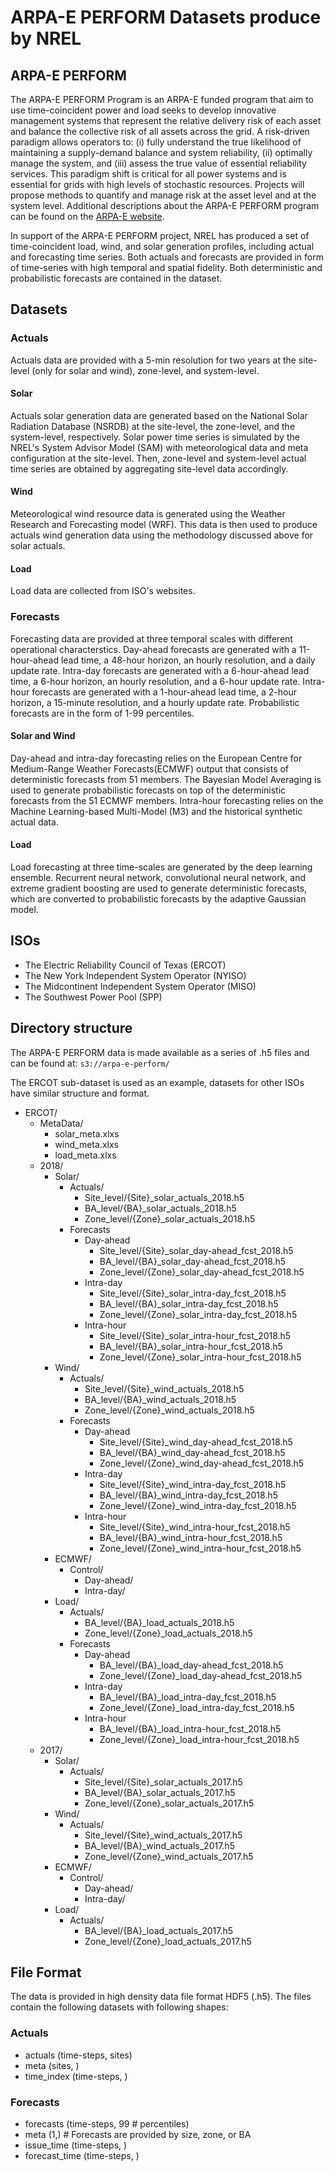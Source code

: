# ARPA-E PERFORM Datasets produce by NREL

## ARPA-E PERFORM

The ARPA-E PERFORM Program is an ARPA-E funded program that aim to use
time-coincident power and load seeks to develop innovative management systems
that represent the relative delivery risk of each asset and balance the
collective risk of all assets across the grid. A risk-driven paradigm allows
operators to: (i) fully understand the true likelihood of maintaining a
supply-demand balance and system reliability, (ii) optimally manage the system,
and (iii) assess the true value of essential reliability services. This
paradigm shift is critical for all power systems and is essential for grids
with high levels of stochastic resources. Projects will propose methods to
quantify and manage risk at the asset level and at the system level. Additional
descriptions about the ARPA-E PERFORM program can be found on the
[ARPA-E website](https://arpa-e.energy.gov/technologies/programs/perform).

In support of the ARPA-E PERFORM project, NREL has produced a set of
time-coincident load, wind, and solar generation profiles, including actual and
forecasting time series. Both actuals and forecasts are provided in form of
time-series with high temporal and spatial fidelity. Both deterministic and
probabilistic forecasts are contained in the dataset.

## Datasets

### Actuals

Actuals data are provided with a 5-min resolution for two years at the
site-level (only for solar and wind), zone-level, and system-level.

#### Solar

Actuals solar generation data are generated based on the National Solar
Radiation Database (NSRDB) at the site-level, the zone-level, and the
system-level, respectively. Solar power time series is simulated by the NREL's
System Advisor Model (SAM) with meteorological data and meta configuration at
the site-level. Then, zone-level and system-level actual time series are
obtained by aggregating site-level data accordingly.

#### Wind

Meteorological wind resource data is generated using the Weather Research and
Forecasting model (WRF). This data is then used to produce actuals wind
generation data using the methodology discussed above for solar actuals.

#### Load

Load data are collected from ISO's websites.

### Forecasts

Forecasting data are provided at three temporal scales with different
operational characterstics. Day-ahead forecasts are generated with a
11-hour-ahead lead time, a 48-hour horizon, an hourly resolution, and a daily
update rate. Intra-day forecasts are generated with a 6-hour-ahead lead time,
a 6-hour horizon, an hourly resolution, and a 6-hour update rate. Intra-hour
forecasts are generated with a 1-hour-ahead lead time, a 2-hour horizon, a
15-minute resolution, and a hourly update rate. Probabilistic forecasts are in
the form of 1-99 percentiles.

#### Solar and Wind

Day-ahead and intra-day forecasting relies on the European Centre for
Medium-Range Weather Forecasts(ECMWF) output that consists of deterministic
forecasts from 51 members. The Bayesian Model Averaging is used to generate
probabilistic forecasts on top of the deterministic forecasts from the 51 ECMWF
members. Intra-hour forecasting relies on the Machine Learning-based
Multi-Model (M3) and the historical synthetic actual data.

#### Load

Load forecasting at three time-scales are generated by the deep learning
ensemble. Recurrent neural network, convolutional neural network, and extreme
gradient boosting are used to generate deterministic forecasts, which are
converted to probabilistic forecasts by the adaptive Gaussian model.

## ISOs
- The Electric Reliability Council of Texas (ERCOT)
- The New York Independent System Operator (NYISO)
- The Midcontinent Independent System Operator (MISO)
- The Southwest Power Pool (SPP)

## Directory structure

The ARPA-E PERFORM data is made available as a series of .h5 files and can be
found at:
`s3://arpa-e-perform/`

The ERCOT sub-dataset is used as an example, datasets for other ISOs have similar structure and format.
- ERCOT/
  - MetaData/
    - solar_meta.xlxs
    - wind_meta.xlxs
    - load_meta.xlxs
  - 2018/
    - Solar/
      - Actuals/
        - Site_level/{Site}_solar_actuals_2018.h5
        - BA_level/{BA}_solar_actuals_2018.h5
        - Zone_level/{Zone}_solar_actuals_2018.h5
      - Forecasts
        - Day-ahead
          - Site_level/{Site}_solar_day-ahead_fcst_2018.h5
          - BA_level/{BA}_solar_day-ahead_fcst_2018.h5
          - Zone_level/{Zone}_solar_day-ahead_fcst_2018.h5
        - Intra-day
          - Site_level/{Site}_solar_intra-day_fcst_2018.h5
          - BA_level/{BA}_solar_intra-day_fcst_2018.h5
          - Zone_level/{Zone}_solar_intra-day_fcst_2018.h5
        - Intra-hour
          - Site_level/{Site}_solar_intra-hour_fcst_2018.h5
          - BA_level/{BA}_solar_intra-hour_fcst_2018.h5
          - Zone_level/{Zone}_solar_intra-hour_fcst_2018.h5
    - Wind/
      - Actuals/
        - Site_level/{Site}_wind_actuals_2018.h5
        - BA_level/{BA}_wind_actuals_2018.h5
        - Zone_level/{Zone}_wind_actuals_2018.h5
      - Forecasts
        - Day-ahead
          - Site_level/{Site}_wind_day-ahead_fcst_2018.h5
          - BA_level/{BA}_wind_day-ahead_fcst_2018.h5
          - Zone_level/{Zone}_wind_day-ahead_fcst_2018.h5
        - Intra-day
          - Site_level/{Site}_wind_intra-day_fcst_2018.h5
          - BA_level/{BA}_wind_intra-day_fcst_2018.h5
          - Zone_level/{Zone}_wind_intra-day_fcst_2018.h5
        - Intra-hour
          - Site_level/{Site}_wind_intra-hour_fcst_2018.h5
          - BA_level/{BA}_wind_intra-hour_fcst_2018.h5
          - Zone_level/{Zone}_wind_intra-hour_fcst_2018.h5
    - ECMWF/
      - Control/
        - Day-ahead/
        - Intra-day/
    - Load/
      - Actuals/
        - BA_level/{BA}_load_actuals_2018.h5
        - Zone_level/{Zone}_load_actuals_2018.h5
      - Forecasts
        - Day-ahead
          - BA_level/{BA}_load_day-ahead_fcst_2018.h5
          - Zone_level/{Zone}_load_day-ahead_fcst_2018.h5
        - Intra-day
          - BA_level/{BA}_load_intra-day_fcst_2018.h5
          - Zone_level/{Zone}_load_intra-day_fcst_2018.h5
        - Intra-hour
          - BA_level/{BA}_load_intra-hour_fcst_2018.h5
          - Zone_level/{Zone}_load_intra-hour_fcst_2018.h5
  - 2017/
    - Solar/
      - Actuals/
        - Site_level/{Site}_solar_actuals_2017.h5
        - BA_level/{BA}_solar_actuals_2017.h5
        - Zone_level/{Zone}_solar_actuals_2017.h5
    - Wind/
      - Actuals/
        - Site_level/{Site}_wind_actuals_2017.h5
        - BA_level/{BA}_wind_actuals_2017.h5
        - Zone_level/{Zone}_wind_actuals_2017.h5
    - ECMWF/
      - Control/
        - Day-ahead/
        - Intra-day/
    - Load/
      - Actuals/
        - BA_level/{BA}_load_actuals_2017.h5
        - Zone_level/{Zone}_load_actuals_2017.h5

## File Format

The data is provided in high density data file format HDF5 (.h5). The files
contain the following datasets with following shapes:

### Actuals
  - actuals (time-steps, sites)
  - meta (sites, )
  - time_index (time-steps, )

### Forecasts
  - forecasts (time-steps, 99 # percentiles)
  - meta (1,) # Forecasts are provided by size, zone, or BA
  - issue_time (time-steps, )
  - forecast_time (time-steps, )
